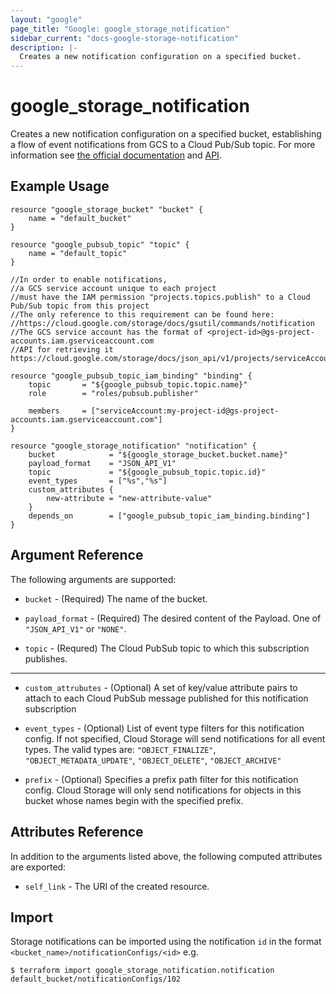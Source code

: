 ```yaml
---
layout: "google"
page_title: "Google: google_storage_notification"
sidebar_current: "docs-google-storage-notification"
description: |-
  Creates a new notification configuration on a specified bucket.
---
```


# google\_storage\_notification

Creates a new notification configuration on a specified bucket, establishing a flow of event notifications from GCS to a Cloud Pub/Sub topic.
 For more information see 
[the official documentation](https://cloud.google.com/storage/docs/pubsub-notifications) 
and 
[API](https://cloud.google.com/storage/docs/json_api/v1/notifications).

## Example Usage

```hcl
resource "google_storage_bucket" "bucket" {
	name = "default_bucket"
}
		
resource "google_pubsub_topic" "topic" {
	name = "default_topic"
}

//In order to enable notifications,
//a GCS service account unique to each project
//must have the IAM permission "projects.topics.publish" to a Cloud Pub/Sub topic from this project
//The only reference to this requirement can be found here:
//https://cloud.google.com/storage/docs/gsutil/commands/notification
//The GCS service account has the format of <project-id>@gs-project-accounts.iam.gserviceaccount.com
//API for retrieving it https://cloud.google.com/storage/docs/json_api/v1/projects/serviceAccount/get

resource "google_pubsub_topic_iam_binding" "binding" {
	topic       = "${google_pubsub_topic.topic.name}"
	role        = "roles/pubsub.publisher"
		  
	members     = ["serviceAccount:my-project-id@gs-project-accounts.iam.gserviceaccount.com"]
}

resource "google_storage_notification" "notification" {
	bucket            = "${google_storage_bucket.bucket.name}"
	payload_format    = "JSON_API_V1"
	topic             = "${google_pubsub_topic.topic.id}"
	event_types       = ["%s","%s"]
	custom_attributes {
		new-attribute = "new-attribute-value"
	}
	depends_on        = ["google_pubsub_topic_iam_binding.binding"]
}
```

## Argument Reference

The following arguments are supported:

* `bucket` - (Required) The name of the bucket.

* `payload_format` - (Required) The desired content of the Payload. One of `"JSON_API_V1"` or `"NONE"`.

* `topic` - (Requred) The Cloud PubSub topic to which this subscription publishes.

- - -

* `custom_attrubutes` - (Optional)  A set of key/value attribute pairs to attach to each Cloud PubSub message published for this notification subscription

* `event_types` - (Optional) List of event type filters for this notification config. If not specified, Cloud Storage will send notifications for all event types. The valid types are: `"OBJECT_FINALIZE"`, `"OBJECT_METADATA_UPDATE"`, `"OBJECT_DELETE"`, `"OBJECT_ARCHIVE"`

* `prefix` - (Optional) Specifies a prefix path filter for this notification config. Cloud Storage will only send notifications for objects in this bucket whose names begin with the specified prefix.

## Attributes Reference

In addition to the arguments listed above, the following computed attributes are
exported:

* `self_link` - The URI of the created resource.

## Import

Storage notifications can be imported using the notification `id` in the format `<bucket_name>/notificationConfigs/<id>` e.g.

```
$ terraform import google_storage_notification.notification default_bucket/notificationConfigs/102
```




